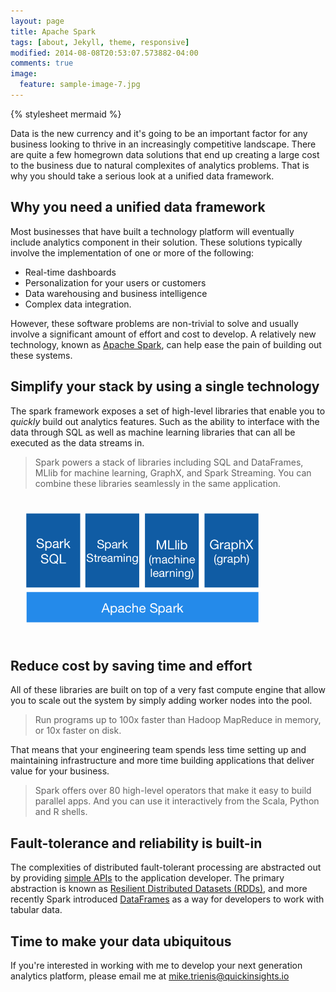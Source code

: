 ```yaml
---
layout: page
title: Apache Spark
tags: [about, Jekyll, theme, responsive]
modified: 2014-08-08T20:53:07.573882-04:00
comments: true
image:
  feature: sample-image-7.jpg
---
```


{% stylesheet mermaid %}

Data is the new currency and it's going to be an important factor for any business looking to thrive in an increasingly competitive landscape. There are quite a few homegrown data solutions that end up creating a large cost to the business due to natural complexites of analytics problems. That is why you should take a serious look at a unified data framework.

## Why you need a unified data framework

Most businesses that have built a technology platform will eventually include analytics component in their solution. These solutions typically involve the implementation of one or more of the following:

* Real-time dashboards
* Personalization for your users or customers
* Data warehousing and business intelligence
* Complex data integration.

However, these software problems are non-trivial to solve and usually involve a significant amount of effort and cost to develop. A relatively new technology, known as [Apache Spark](http://spark.apache.org/), can help ease the pain of building out these systems.

## Simplify your stack by using a single technology

The spark framework exposes a set of high-level libraries that enable you to _quickly_ build out analytics features. Such as the ability to interface with the data through SQL as well as machine learning libraries that can all be executed as the data streams in. 

> Spark powers a stack of libraries including SQL and DataFrames, MLlib for machine learning, GraphX, and Spark Streaming. You can combine these libraries seamlessly in the same application.

<img style="float: center; PADDING-LEFT: 25px; PADDING-TOP: 25px; PADDING-BOTTOM: 25px; height: 175px" src="/assets/images/spark-stack.png">

## Reduce cost by saving time and effort

All of these libraries are built on top of a very fast compute engine that allow you to scale out the system by simply adding worker nodes into the pool. 

> Run programs up to 100x faster than Hadoop MapReduce in memory, or 10x faster on disk.

That means that your engineering team spends less time setting up and maintaining infrastructure and more time building applications that deliver value for your business.

> Spark offers over 80 high-level operators that make it easy to build parallel apps. And you can use it interactively from the Scala, Python and R shells.

## Fault-tolerance and reliability is built-in

The complexities of distributed fault-tolerant processing are abstracted out by providing [simple APIs](http://spark.apache.org/docs/latest/programming-guide.html) to the application developer. The primary abstraction is known as [Resilient Distributed Datasets (RDDs)](https://spark.apache.org/docs/latest/programming-guide.html#resilient-distributed-datasets-rdds), and more recently Spark introduced [DataFrames](http://spark.apache.org/docs/latest/sql-programming-guide.html#dataframes) as a way for developers to work with tabular data.

## Time to make your data ubiquitous 

If you're interested in working with me to develop your next generation analytics platform, please email me at [mike.trienis@quickinsights.io](mailto:mike.trienis@quickinsights.io)

